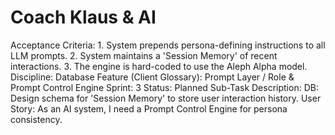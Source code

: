 # Coach Klaus & AI

Acceptance Criteria: 1. System prepends persona-defining instructions to all LLM prompts. 2. System maintains a 'Session Memory' of recent interactions. 3. The engine is hard-coded to use the Aleph Alpha model.
Discipline: Database
Feature (Client Glossary): Prompt Layer / Role & Prompt Control Engine
Sprint: 3
Status: Planned
Sub-Task Description: DB: Design schema for 'Session Memory' to store user interaction history.
User Story: As an AI system, I need a Prompt Control Engine for persona consistency.